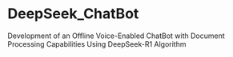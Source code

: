 # DeepSeek_ChatBot
Development of an Offline Voice-Enabled ChatBot with Document Processing Capabilities Using DeepSeek-R1 Algorithm
